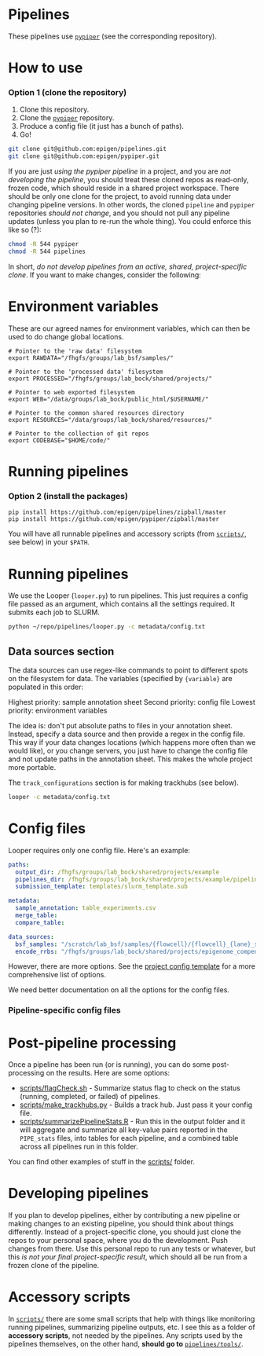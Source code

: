 # Pipelines

These pipelines use [`pypiper`](https://github.com/epigen/pypiper/) (see the corresponding repository).

# How to use


### Option 1 (clone the repository)

1. Clone this repository.
2. Clone the [`pypiper`](https://github.com/epigen/pypiper/) repository.
3. Produce a config file (it just has a bunch of paths).
4. Go!

```bash
git clone git@github.com:epigen/pipelines.git
git clone git@github.com:epigen/pypiper.git
```

If you are just _using the pypiper pipeline_ in a project, and you are _not developing the pipeline_, you should treat these cloned repos as read-only, frozen code, which should reside in a shared project workspace. There should be only one clone for the project, to avoid running data under changing pipeline versions. In other words, the cloned `pipeline` and `pypiper` repositories *should not change*, and you should not pull any pipeline updates (unless you plan to re-run the whole thing). You could enforce this like so (?):

```bash
chmod -R 544 pypiper
chmod -R 544 pipelines
```

In short, *do not develop pipelines from an active, shared, project-specific clone*. If you want to make changes, consider the following:

# Environment variables

These are our agreed names for environment variables, which can then be used to do change global locations.

```
# Pointer to the 'raw data' filesystem
export RAWDATA="/fhgfs/groups/lab_bsf/samples/"

# Pointer to the 'processed data' filesystem
export PROCESSED="/fhgfs/groups/lab_bock/shared/projects/"

# Pointer to web exported filesystem
export WEB="/data/groups/lab_bock/public_html/$USERNAME/"

# Pointer to the common shared resources directory
export RESOURCES="/data/groups/lab_bock/shared/resources/"

# Pointer to the collection of git repos
export CODEBASE="$HOME/code/"
```

# Running pipelines

### Option 2 (install the packages)

```
pip install https://github.com/epigen/pipelines/zipball/master
pip install https://github.com/epigen/pypiper/zipball/master
```

You will have all runnable pipelines and accessory scripts (from [`scripts/`](scripts/), see below) in your `$PATH`.


# Running pipelines

We use the Looper (`looper.py`) to run pipelines. This just requires a config file passed as an argument, which contains all the settings required. It submits each job to SLURM.

```bash
python ~/repo/pipelines/looper.py -c metadata/config.txt
```

## Data sources section
The data sources can use regex-like commands to point to different spots on the filesystem for data. The variables (specified by `{variable}` are populated in this order:

Highest priority: sample annotation sheet
Second priority: config file
Lowest priority: environment variables

The idea is: don't put absolute paths to files in your annotation sheet. Instead, specify a data source and then provide a regex in the config file. This way if your data changes locations (which happens more often than we would like), or you change servers, you just have to change the config file and not update paths in the annotation sheet. This makes the whole project more portable.

The `track_configurations` section is for making trackhubs (see below).

```bash
looper -c metadata/config.txt
```

# Config files

Looper requires only one config file. Here's an example:

```yaml
paths:
  output_dir: /fhgfs/groups/lab_bock/shared/projects/example
  pipelines_dir: /fhgfs/groups/lab_bock/shared/projects/example/pipelines
  submission_template: templates/slurm_template.sub

metadata:
  sample_annotation: table_experiments.csv
  merge_table:
  compare_table:

data_sources:
  bsf_samples: "/scratch/lab_bsf/samples/{flowcell}/{flowcell}_{lane}_samples/{flowcell}_{lane}#{BSF_name}.bam"
  encode_rrbs: "/fhgfs/groups/lab_bock/shared/projects/epigenome_compendium/data/encode_rrbs_data_hg19/fastq/{sample_name}.fastq.gz"
```

However, there are more options. See the [project config template](examples/template_pipeline_config.yaml) for a more comprehensive list of options.

We need better documentation on all the options for the config files.

### Pipeline-specific config files

# Post-pipeline processing

Once a pipeline has been run (or is running), you can do some post-processing on the results. Here are some options:

* [scripts/flagCheck.sh](scripts/flagCheck.sh) - Summarize status flag to check on the status (running, completed, or failed) of pipelines.
* [scripts/make_trackhubs.py](scripts/make_trackhubs.py) - Builds a track hub. Just pass it your config file.
* [scripts/summarizePipelineStats.R](scripts/summarizePipelineStats.R) - Run this in the output folder and it will aggregate and summarize all key-value pairs reported in the `PIPE_stats` files, into tables for each pipeline, and a combined table across all pipelines run in this folder.

You can find other examples of stuff in the [scripts/](scripts/) folder.


# Developing pipelines

If you plan to develop pipelines, either by contributing a new pipeline or making changes to an existing pipeline, you should think about things differently. Instead of a project-specific clone, you should just clone the repos to your personal space, where you do the development. Push changes from there. Use this personal repo to run any tests or whatever, but this _is not your final project-specific result_, which should all be run from a frozen clone of the pipeline.


# Accessory scripts

In [`scripts/`](scripts/) there are some small scripts that help with things like monitoring running pipelines, summarizing pipeline outputs, etc. I see this as a folder of __accessory scripts__, not needed by the pipelines. Any scripts used by the pipelines themselves, on the other hand, **should go to** [`pipelines/tools/`](pipelines/tools/).
